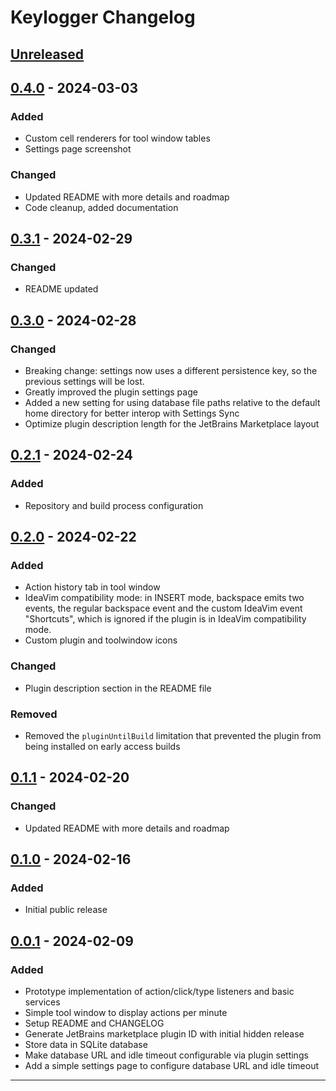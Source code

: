 <!-- Keep a Changelog guide -> https://keepachangelog.com -->

# Keylogger Changelog

## [Unreleased]

## [0.4.0] - 2024-03-03

### Added

- Custom cell renderers for tool window tables
- Settings page screenshot

### Changed

- Updated README with more details and roadmap
- Code cleanup, added documentation

## [0.3.1] - 2024-02-29

### Changed

- README updated

## [0.3.0] - 2024-02-28

### Changed

- Breaking change: settings now uses a different persistence key, so the previous settings will be lost.
- Greatly improved the plugin settings page
- Added a new setting for using database file paths relative to the default home directory for better interop with
  Settings Sync
- Optimize plugin description length for the JetBrains Marketplace layout

## [0.2.1] - 2024-02-24

### Added

- Repository and build process configuration

## [0.2.0] - 2024-02-22

### Added

- Action history tab in tool window
- IdeaVim compatibility mode: in INSERT mode, backspace emits two events, the regular backspace event and the custom
  IdeaVim event "Shortcuts", which is ignored if the plugin is in IdeaVim compatibility mode.
- Custom plugin and toolwindow icons

### Changed

- Plugin description section in the README file

### Removed

- Removed the `pluginUntilBuild` limitation that prevented the plugin from being installed on early access builds

## [0.1.1] - 2024-02-20

### Changed

- Updated README with more details and roadmap

## [0.1.0] - 2024-02-16

### Added

- Initial public release

## [0.0.1] - 2024-02-09

### Added

- Prototype implementation of action/click/type listeners and basic services
- Simple tool window to display actions per minute
- Setup README and CHANGELOG
- Generate JetBrains marketplace plugin ID with initial hidden release
- Store data in SQLite database
- Make database URL and idle timeout configurable via plugin settings
- Add a simple settings page to configure database URL and idle timeout

--- 

[Unreleased]: https://github.com/jpv-os/Keylogger/compare/v0.4.0...HEAD
[0.4.0]: https://github.com/jpv-os/Keylogger/compare/v0.3.1...v0.4.0
[0.3.1]: https://github.com/jpv-os/Keylogger/compare/v0.3.0...v0.3.1
[0.3.0]: https://github.com/jpv-os/Keylogger/compare/v0.2.1...v0.3.0
[0.2.1]: https://github.com/jpv-os/Keylogger/compare/v0.2.0...v0.2.1
[0.2.0]: https://github.com/jpv-os/Keylogger/compare/v0.1.1...v0.2.0
[0.1.1]: https://github.com/jpv-os/Keylogger/compare/v0.1.0...v0.1.1
[0.1.0]: https://github.com/jpv-os/Keylogger/compare/v0.0.1...v0.1.0
[0.0.1]: https://github.com/jpv-os/Keylogger/commits/v0.0.1
